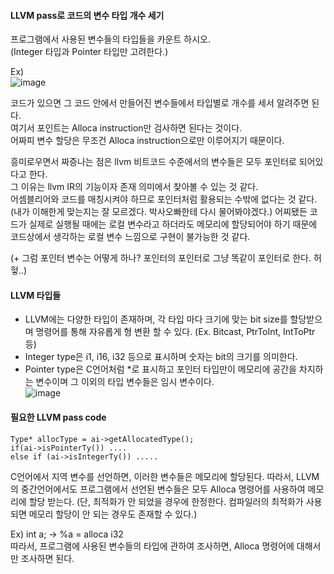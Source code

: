 #### LLVM pass로 코드의 변수 타입 개수 세기

프로그램에서 사용된 변수들의 타입들을 카운트 하시오.  
(Integer 타입과 Pointer 타입만 고려한다.)  

Ex)  
![image](https://user-images.githubusercontent.com/88612547/142771808-c4dd2e62-7a4a-4ec7-9fc4-ef76d363c2d7.png)  


코드가 있으면 그 코드 안에서 만들어진 변수들에서 타입별로 개수를 세서 알려주면 된다.  
여기서 포인트는 Alloca instruction만 검사하면 된다는 것이다.  
어짜피 변수 할당은 무조건 Alloca instruction으로만 이루어지기 때문이다.  

흥미로우면서 짜증나는 점은 llvm 비트코드 수준에서의 변수들은 모두 포인터로 되어있다고 한다.  
그 이유는 llvm IR의 기능이자 존재 의미에서 찾아볼 수 있는 것 같다.  
어셈블리어와 코드를 매칭시켜야 하므로 포인터처럼 활용되는 수밖에 없다는 것 같다.
(내가 이해한게 맞는지는 잘 모르겠다. 박사오빠한테 다시 물어봐야겠다.)
어찌됐든 코드가 실제로 실행될 때에는 로컬 변수라고 하더라도 메모리에 할당되어야 하기 때문에 코드상에서 생각하는 로컬 변수 느낌으로 
구현이 불가능한 것 같다.  

(+ 그럼 포인터 변수는 어떻게 하나? 포인터의 포인터로 그냥 똑같이 포인터로 한다. 허헣..)  


#### LLVM 타입들
- LLVM에는 다양한 타입이 존재하며, 각 타입 마다 크기에 맞는 bit size를 할당받으며 명령어를 통해 자유롭게 형 변환 할 수 있다. (Ex. Bitcast, PtrToInt, IntToPtr 등)
- Integer type은 i1, i16, i32 등으로 표시하며 숫자는 bit의 크기를 의미한다.
- Pointer type은 C언어처럼 \*로 표시하고 포인터 타입만이 메모리에 공간을 차지하는 변수이며 그 이외의 타입 변수들은 임시 변수이다.    
![image](https://user-images.githubusercontent.com/88612547/142772591-63366317-c43f-4096-80ed-933000e2d4a8.png)

#### 필요한 LLVM pass code
``` AllocaInst* ai = dyn_cast<AllocaInst>(&I);
Type* allocType = ai->getAllocatedType();
if(ai->isPointerTy()) ....
else if (ai->isIntegerTy()) .....
```  
C언어에서 지역 변수를 선언하면, 이러한 변수들은 메모리에 할당된다. 
따라서, LLVM의 중간언어에서도 프로그램에서 선언된 변수들은 모두 Alloca 명령어를 사용하여 메모리에 할당 받는다.
(단, 최적화가 안 되었을 경우에 한정한다. 컴파일러의 최적화가 사용되면 메모리 할당이 안 되는 경우도 존재할 수 있다.)  

Ex) int a; -> %a = alloca i32  
따라서, 프로그램에 사용된 변수들의 타입에 관하여 조사하면, Alloca 명령어에 대해서만 조사하면 된다.









